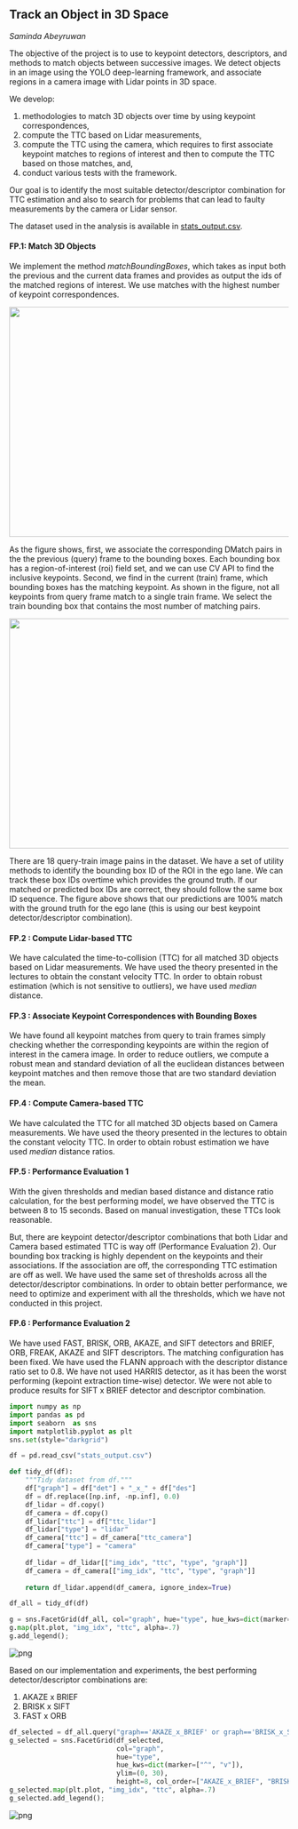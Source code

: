 ## Track an Object in 3D Space

_Saminda Abeyruwan_

The objective of the project is to use to keypoint detectors, descriptors, and methods to match objects  between 
successive images. We detect objects in an image using the YOLO deep-learning framework, and associate regions in a 
camera image with Lidar points in 3D space.

We develop:
1. methodologies to match 3D objects over time by using keypoint correspondences, 
2. compute the TTC based on Lidar measurements,
3. compute the TTC using the camera, which requires to first associate keypoint matches to regions of interest and 
then to compute the TTC based on those matches, and, 
4. conduct various tests with the framework. 

Our goal is to identify the most suitable detector/descriptor combination for TTC estimation and also to search for 
problems that can lead to faulty measurements by the camera or Lidar sensor. 

The dataset used in the analysis is available in [stats_output.csv](stats_output.csv).

#### FP.1: Match 3D Objects

We implement the method _matchBoundingBoxes_, which takes as input both the previous and the current data frames 
and provides as output the ids of the matched regions of interest. We use matches with the highest number of 
keypoint correspondences.

<img src="match_bb.png" width="779" height="414" /> 

As the figure shows, first, we associate the corresponding DMatch pairs in the
the previous (query) frame to the bounding boxes. Each bounding box has a region-of-interest (roi)
field set, and we can use CV API to find the inclusive keypoints. Second, we find in the current (train)
frame, which bounding boxes has the matching keypoint. As shown in the figure, not all keypoints
from query frame match to a single train frame. We select the train bounding box that contains the most
number of matching pairs.

<img src="gt_vs_pred.png" width="779" height="414" />
 
There are 18 query-train image pains in the dataset. We have a set of utility methods to identify the bounding box ID 
of the ROI in the ego lane. We can track these box IDs overtime which provides the ground truth. If our matched or
predicted box IDs are correct, they should follow the same box ID sequence. The figure above shows that our predictions
are 100% match with the ground truth for the ego lane (this is using our best keypoint detector/descriptor combination). 

#### FP.2 : Compute Lidar-based TTC

We have calculated the time-to-collision (TTC) for all matched 3D objects based on Lidar measurements. We have used
the theory presented in the lectures to obtain the constant velocity TTC. In order to obtain robust estimation (which
is not sensitive to outliers), we have used _median_ distance.

#### FP.3 : Associate Keypoint Correspondences with Bounding Boxes

We have found all keypoint matches from query to train frames simply checking whether the corresponding keypoints are 
within the region of interest in the camera image. In order to reduce outliers,  we  compute a robust mean and 
standard deviation of all the euclidean distances between keypoint matches and then remove those that are two standard 
deviation the mean. 

#### FP.4 : Compute Camera-based TTC 

We have calculated the TTC for all matched 3D objects based on Camera measurements. We have used
the theory presented in the lectures to obtain the constant velocity TTC. In order to obtain robust estimation we have 
used _median_ distance ratios.

#### FP.5 : Performance Evaluation 1

With the given thresholds and median based distance and distance ratio calculation, for the best performing model, 
we have observed the TTC is between 8 to 15 seconds. Based on manual investigation, these TTCs look reasonable. 

But, there are keypoint detector/descriptor combinations that both Lidar and Camera based estimated TTC is way off
(Performance Evaluation 2). Our bounding box tracking is highly dependent on the keypoints and their associations. If
the association are off, the corresponding TTC estimation are off as well. We have used the same set of thresholds
across all the detector/descriptor combinations. In order to obtain better performance, we need to optimize and
experiment with all the thresholds, which we have not conducted in this project. 

#### FP.6 : Performance Evaluation 2 
  
We have used FAST, BRISK, ORB, AKAZE, and SIFT detectors and BRIEF, ORB, FREAK, AKAZE and SIFT descriptors. 
The matching configuration has been fixed. We have used the FLANN approach with the descriptor distance ratio set 
to 0.8. We have not used HARRIS detector, as it has been the worst performing (kepoint extraction time-wise) detector.
We were not able to produce results for SIFT x BRIEF detector and descriptor combination.


```python
import numpy as np
import pandas as pd
import seaborn  as sns
import matplotlib.pyplot as plt
sns.set(style="darkgrid")
```


```python
df = pd.read_csv("stats_output.csv")
```


```python
def tidy_df(df):
    """Tidy dataset from df."""
    df["graph"] = df["det"] + "_x_" + df["des"]
    df = df.replace([np.inf, -np.inf], 0.0)
    df_lidar = df.copy()
    df_camera = df.copy()
    df_lidar["ttc"] = df["ttc_lidar"]
    df_lidar["type"] = "lidar"
    df_camera["ttc"] = df_camera["ttc_camera"]
    df_camera["type"] = "camera"
    
    df_lidar = df_lidar[["img_idx", "ttc", "type", "graph"]]
    df_camera = df_camera[["img_idx", "ttc", "type", "graph"]]
    
    return df_lidar.append(df_camera, ignore_index=True)
```


```python
df_all = tidy_df(df)
```


```python
g = sns.FacetGrid(df_all, col="graph", hue="type", hue_kws=dict(marker=["^", "v"]), col_wrap=4, ylim=(0, 30), height=4)
g.map(plt.plot, "img_idx", "ttc", alpha=.7)
g.add_legend();
```


![png](output_8_0.png)


Based on our implementation and experiments, the best performing detector/descriptor combinations are:

1. AKAZE x BRIEF
2. BRISK x SIFT
3. FAST x ORB


```python
df_selected = df_all.query("graph=='AKAZE_x_BRIEF' or graph=='BRISK_x_SIFT' or graph=='FAST_x_ORB'")
g_selected = sns.FacetGrid(df_selected,
                           col="graph", 
                           hue="type", 
                           hue_kws=dict(marker=["^", "v"]),  
                           ylim=(0, 30), 
                           height=8, col_order=["AKAZE_x_BRIEF", "BRISK_x_SIFT", "FAST_x_ORB"])
g_selected.map(plt.plot, "img_idx", "ttc", alpha=.7)
g_selected.add_legend();

```


![png](output_10_0.png)




